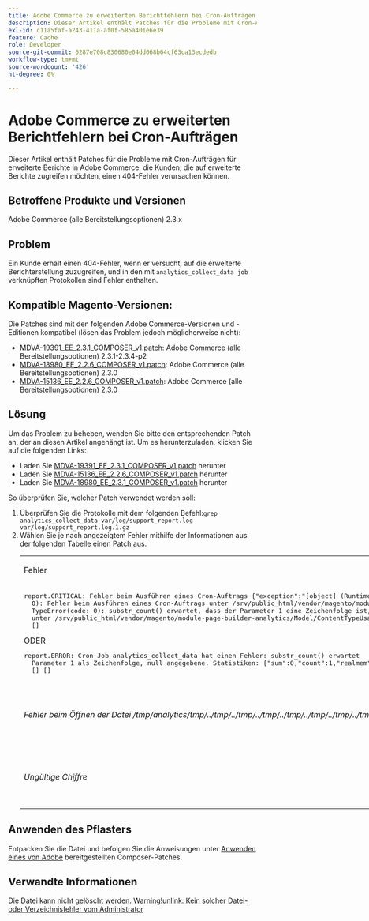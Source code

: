 ```yaml
---
title: Adobe Commerce zu erweiterten Berichtfehlern bei Cron-Aufträgen
description: Dieser Artikel enthält Patches für die Probleme mit Cron-Aufträgen für erweiterte Berichte in Adobe Commerce, die Kunden, die auf erweiterte Berichte zugreifen möchten, einen 404-Fehler verursachen können.
exl-id: c11a5faf-a243-411a-af0f-585a401e6e39
feature: Cache
role: Developer
source-git-commit: 6287e708c830680e04dd068b64cf63ca13ecdedb
workflow-type: tm+mt
source-wordcount: '426'
ht-degree: 0%

---
```


# Adobe Commerce zu erweiterten Berichtfehlern bei Cron-Aufträgen

Dieser Artikel enthält Patches für die Probleme mit Cron-Aufträgen für erweiterte Berichte in Adobe Commerce, die Kunden, die auf erweiterte Berichte zugreifen möchten, einen 404-Fehler verursachen können.

## Betroffene Produkte und Versionen

Adobe Commerce (alle Bereitstellungsoptionen) 2.3.x

## Problem

Ein Kunde erhält einen 404-Fehler, wenn er versucht, auf die erweiterte Berichterstellung zuzugreifen, und in den mit `analytics_collect_data job` verknüpften Protokollen sind Fehler enthalten.

## Kompatible Magento-Versionen:

Die Patches sind mit den folgenden Adobe Commerce-Versionen und -Editionen kompatibel (lösen das Problem jedoch möglicherweise nicht):

* [MDVA-19391\_EE\_2.3.1\_COMPOSER\_v1.patch](assets/MDVA-19391_EE_2.3.1_COMPOSER_v1.patch.zip): Adobe Commerce (alle Bereitstellungsoptionen) 2.3.1-2.3.4-p2
* [MDVA-18980\_EE\_2.2.6\_COMPOSER\_v1.patch](assets/MDVA-18980_EE_2.2.6_COMPOSER_v1.patch.zip): Adobe Commerce (alle Bereitstellungsoptionen) 2.3.0
* [MDVA-15136\_EE\_2.2.6\_COMPOSER\_v1.patch](assets/MDVA-15136_EE_2.2.6_COMPOSER_v1.patch.zip): Adobe Commerce (alle Bereitstellungsoptionen) 2.3.0

## **Lösung**

Um das Problem zu beheben, wenden Sie bitte den entsprechenden Patch an, der an diesen Artikel angehängt ist. Um es herunterzuladen, klicken Sie auf die folgenden Links:

* Laden Sie [MDVA-19391\_EE\_2.3.1\_COMPOSER\_v1.patch](assets/MDVA-19391_EE_2.3.1_COMPOSER_v1.patch.zip) herunter
* Laden Sie [MDVA-15136\_EE\_2.2.6\_COMPOSER\_v1.patch](assets/MDVA-15136_EE_2.2.6_COMPOSER_v1.patch.zip) herunter
* Laden Sie [MDVA-18980\_EE\_2.3.1\_COMPOSER\_v1.patch](assets/MDVA-18980_EE_2.2.6_COMPOSER_v1.patch.zip) herunter

So überprüfen Sie, welcher Patch verwendet werden soll:

<ol><li>Überprüfen Sie die Protokolle mit dem folgenden Befehl:<code>grep analytics_collect_data var/log/support_report.log var/log/support_report.log.1.gz</code>
</li><li>Wählen Sie je nach angezeigtem Fehler mithilfe der Informationen aus der folgenden Tabelle einen Patch aus.<table style="width: 826px;">
<tbody>
<tr>
<td class="wysiwyg-text-align-center">
<p>Fehler</p>
</td>
<td class="wysiwyg-text-align-center">Patch</td>
</tr>
<tr>
<td>
<pre>report.CRITICAL: Fehler beim Ausführen eines Cron-Auftrags {"exception":"[object] (RuntimeException(code:
  0): Fehler beim Ausführen eines Cron-Auftrags unter /srv/public_html/vendor/magento/module-cron/Observer/ProcessCronQueueObserver.php:327,
  TypeError(code: 0): substr_count() erwartet, dass der Parameter 1 eine Zeichenfolge ist, Null, gegeben
  unter /srv/public_html/vendor/magento/module-page-builder-analytics/Model/ContentTypeUsageReportProvider.php:106)"}
  []</pre>ODER<pre>report.ERROR: Cron Job analytics_collect_data hat einen Fehler: substr_count() erwartet
  Parameter 1 als Zeichenfolge, null angegebene. Statistiken: {"sum":0,"count":1,"realmem":0,"emalloc":0,"realmem_start":224919552,"emalloc_start":216398384}
  [] []</pre>
<p> </p>
</td>
<td>Wenden Sie<a href="assets/MDVA-19391_EE_2.3.1_COMPOSER_v1.patch">MDVA-19391_EE_2.3.1_COMPOSER_v1.patch.zip</a> an, leeren Sie den Cache und warten Sie 24 Stunden, bis der Auftrag erneut ausgeführt wird, und versuchen Sie es erneut.</td>
</tr>
<tr>
<td>
<p><em>Fehler beim Öffnen der Datei /tmp/analytics/tmp/../tmp/../tmp/../tmp/../tmp/../tmp/../tmp/../tmp/../tmp/../tmp/../tmp/../tmp/../tmp/./tmp/./tmp//tmp/../tmp/../</em></p>
</td>
<td>Wenden Sie<a href="assets/MDVA-15136_EE_2.2.6_COMPOSER_v1.patch">MDVA-15136_EE_2.2.6_COMPOSER_v1.patch.zip</a> an, leeren Sie den Cache und warten Sie 24 Stunden, bis der Auftrag erneut ausgeführt wird, und versuchen Sie es erneut.</td>
</tr>
<tr>
<td><em>Ungültige Chiffre</em></td>
<td>Wenden Sie<a href="assets/MDVA-18980_EE_2.2.6_COMPOSER_v1.patch">MDVA-18980_EE_2.2.6_COMPOSER_v1.patch.zip</a> an, leeren Sie den Cache und warten Sie 24 Stunden, bis der Auftrag erneut ausgeführt wird, und versuchen Sie es erneut.</td>
</tr>
</tbody>
</table>
</li></ol>

## Anwenden des Pflasters

Entpacken Sie die Datei und befolgen Sie die Anweisungen unter [Anwenden eines von Adobe](/help/how-to/general/how-to-apply-a-composer-patch-provided-by-magento.md) bereitgestellten Composer-Patches.

## Verwandte Informationen

[Die Datei kann nicht gelöscht werden. Warning!unlink: Kein solcher Datei- oder Verzeichnisfehler vom Administrator](/help/troubleshooting/miscellaneous/file-cannot-be-deleated-no-file-or-directory.md)
